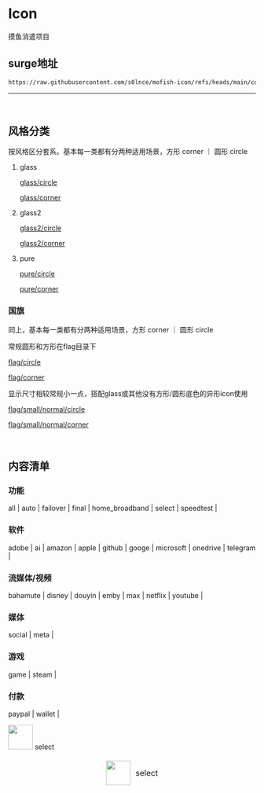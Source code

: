 # Icon
摸鱼消遣项目


## surge地址

```bash
https://raw.githubusercontent.com/s0lnce/mofish-icon/refs/heads/main/combined.json
```

---
<br>

## 风格分类
按风格区分套系。基本每一类都有分两种适用场景，方形 corner ｜ 圆形 circle
1. glass
   
   [glass/circle](https://github.com/s0lnce/mofish-icon/tree/main/mihomo/glass/circle)

   [glass/corner](https://github.com/s0lnce/mofish-icon/tree/main/mihomo/glass/corner)

   
2. glass2
   
   [glass2/circle](https://github.com/s0lnce/mofish-icon/tree/main/mihomo/glass2/circle)
   
   [glass2/corner](https://github.com/s0lnce/mofish-icon/tree/main/mihomo/glass2/corner)
   
   
3. pure
   
   [pure/circle](https://github.com/s0lnce/mofish-icon/tree/main/mihomo/pure/circle)

   [pure/corner](https://github.com/s0lnce/mofish-icon/tree/main/mihomo/pure/corner)


### 国旗
同上，基本每一类都有分两种适用场景，方形 corner ｜ 圆形 circle

常规圆形和方形在flag目录下

[flag/circle](https://github.com/s0lnce/mofish-icon/tree/main/mihomo/flag/circle)

[flag/corner](https://github.com/s0lnce/mofish-icon/tree/main/mihomo/flag/corner)

显示尺寸相较常规小一点，搭配glass或其他没有方形/圆形底色的异形icon使用

[flag/small/normal/circle](https://github.com/s0lnce/mofish-icon/tree/main/mihomo/flag/small/normal/circle) 

[flag/small/normal/corner](https://github.com/s0lnce/mofish-icon/tree/main/mihomo/flag/small/normal/corner) 

<br>

## 内容清单
### 功能
all | auto | failover | final | home_broadband | select | speedtest | 

### 软件
adobe | ai | amazon | apple | github | googe | microsoft | onedrive | telegram | 

### 流媒体/视频
bahamute | disney | douyin | emby | max | netflix | youtube |

### 媒体
social | meta | 

### 游戏
game | steam | 

### 付款
paypal | wallet | 


<img src="https://raw.githubusercontent.com/s0lnce/mofish-icon/refs/heads/main/mihomo/glass/corner/select.png" width="50" height="50"> select

<div style="display: flex; align-items: center; justify-content: center; width: 100%; margin: 20px 0;"> <img src="https://raw.githubusercontent.com/s0lnce/mofish-icon/refs/heads/main/mihomo/glass/corner/select.png" style="width: 50px; height: 50px;"> <span style="margin-left: 10px; font-size: 16px;">select</span> </div>